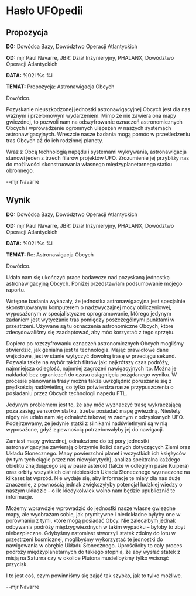 # Hasło UFOpedii

## Propozycja

**DO:** Dowódca Bazy, Dowództwo Operacji Atlantyckich

**OD:** mjr Paul Navarre, JBR: Dział Inżynieryjny, PHALANX, Dowództwo
Operacji Atlantyckich

**DATA:** %02i %s %i

**TEMAT:** Propozycja: Astronawigacja Obcych

Dowódco.

Pozyskanie nieuszkodzonej jednostki astronawigacyjnej Obcych jest dla
nas ważnym i przełomowym wydarzeniem. Mimo że nie zawiera ona mapy
gwiezdnej, to pozwoli nam na odszyfrowanie oznaczeń astronomicznych
Obcych i wprowadzenie ogromnych ulepszeń w naszych systemach
astronawigacyjnych. Wreszcie nasze badania mogą pomóc w prześledzeniu
tras Obcych aż do ich rodzinnej planety.

Wraz z Obcą technologią napędu i systemami wykrywania, astronawigacja
stanowi jeden z trzech filarów projektów UFO. Zrozumienie jej przybliży
nas do możliwości skonstruowania własnego międzyplanetarnego statku
obronnego.

--mjr Navarre

## Wynik

**DO:** Dowódca Bazy, Dowództwo Operacji Atlantyckich

**OD:** mjr Paul Navarre, JBR: Dział Inżynieryjny, PHALANX, Dowództwo
Operacji Atlantyckich

**DATA:** %02i %s %i

**TEMAT:** Re: Astronawigacja Obcych

Dowódco.

Udało nam się ukończyć prace badawcze nad pozyskaną jednostką
astronawigacyjną Obcych. Poniżej przedstawiam podsumowanie mojego
raportu.

Wstępne badania wykazały, że jednostka astronawigacyjna jest specjalnie
skonstruowanym komputerem o nadzwyczajnej mocy obliczeniowej,
wyposażonym w specjalistyczne oprogramowanie, którego jedynym zadaniem
jest wytyczanie tras pomiędzy poszczególnymi punktami w przestrzeni.
Używane są tu oznaczenia astronomiczne Obcych, które zdecydowaliśmy się
zaadaptować, aby móc korzystać z tego sprzętu.

Dopiero po rozszyfrowaniu oznaczeń astronomicznych Obcych mogliśmy
stwierdzić, jak genialna jest ta technologia. Mając prawidłowe dane
wejściowe, jest w stanie wytyczyć dowolną trasę w przeciągu sekund.
Pozwala także na wybór takich filtrów jak: najkrótszy czas podróży,
najmniejsza odległość, najmniej zagrożeń nawigacyjnych itp. Można je
nakładać bez ograniczeń do czasu osiągnięcia pożądanego wyniku. W
procesie planowania trasy można także uwzględnić poruszanie się z
prędkością nadświetlną, co tylko potwierdza nasze przypuszczenia o
posiadaniu przez Obcych technologii napędu FTL.

Jedynym problemem jest to, że aby móc wyznaczyć trasę wykraczającą poza
zasięg sensorów statku, trzeba posiadać mapę gwiezdną. Niestety nigdy
nie udało nam się odnaleźć takowej w żadnym z odzyskanych UFO.
Podejrzewamy, że jedynie statki z silnikami nadświetlnymi są w nią
wyposażone, gdyż z pewnością potrzebowałyby jej do nawigacji.

Zamiast mapy gwiezdnej, odnalezione do tej pory jednostki
astronawigacyjne zawierają olbrzymie ilości danych dotyczących Ziemi
oraz Układu Słonecznego. Mapy powierzchni planet i wszystkich ich
księżyców (w tym tych ciągle przez nas niewykrytych), analiza spektralna
każdego obiektu znajdującego się w pasie asteroid (także w odległym
pasie Kuipera) oraz orbity wszystkich ciał niebieskich Układu
Słonecznego wyznaczone na kilkaset lat wprzód. Nie wydaje się, aby
informacje te miały dla nas duże znaczenie, z pewnością jednak
zwiększyłyby potencjał ludzkiej wiedzy o naszym układzie - o ile
kiedykolwiek wolno nam będzie upublicznić te informacje.

Możemy wprawdzie wprowadzić do jednostki nasze własne gwiezdne mapy, ale
wyobrażam sobie, jak prymitywne i niedokładne byłyby one w porównaniu z
tymi, które mogą posiadać Obcy. Nie zalecałbym jednak odbywania podróży
międzygwiezdnych w takim wypadku – byłoby to zbyt niebezpieczne.
Gdybyśmy natomiast stworzyli statek zdolny do lotu w przestrzeni
kosmicznej, moglibyśmy wykorzystać te jednostki do nawigowania w obrębie
Układu Słonecznego. Uprościłoby to cały proces podróży
międzyplanetarnych do takiego stopnia, że aby wysłać statek z misją na
Saturna czy w okolice Plutona musielibyśmy tylko wcisnąć przycisk.

I to jest coś, czym powinniśmy się zająć tak szybko, jak to tylko
możliwe.

--mjr Navarre